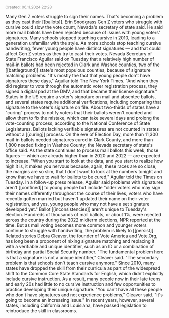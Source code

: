 <span style="font-size:12px; color:#888888;">Created: 06.11.2024 22:28</span>

Many Gen Z voters struggle to  sign their names. That's becoming a problem as they cast their [[ballots]].
Erin Snodgrass
Gen Z voters who struggle with cursive could slow the vote count, Nevada's secretary of state said. He said more mail ballots have been rejected because of issues with young voters' signatures. Many schools stopped teaching cursive in 2010, leading to a generation unfamiliar with the style.
As more schools stop teaching cursive handwriting, fewer young people have distinct 
signatures — and that could affect Gen Z voters as they try to cast their votes. Nevada Secretary of State Francisco Aguilar said on Tuesday that a relatively high number of 
mail-in ballots had been rejected in Clark and Washoe counties, two of the [[battleground]] 
state's most populous counties, because of signature matching problems.
"It's mostly the fact that young people don't have signatures these days," Aguilar told The New York Times. "And when they did register to vote through the automatic voter registration process, they signed a digital pad at the DMV, and that became their license signature."
States in the US require a voter's signature on mail and absentee ballots, and several states require additional verifications, including comparing that signature to the voter's signature on file. About two-thirds of states have a "curing" process to notify voters that their ballots weren't counted and allow them to fix the mistake, which can take several days and prolong the vote-counting process, according to the National Conference of State Legislatures.
Ballots lacking verifiable signatures are not counted in states without a [[curing]] process. On the eve of Election Day, more than 11,300 mail-in ballots needed signatures cured in Clark County, and more than 1,800 needed fixing in Washoe County, the Nevada secretary of state's office said. As the state continues to process mail ballots this week, those figures — which are already higher than in 2020 and 2022 — are expected to increase.
"When you start to look at the data, and you start to realize how high it is, it makes you nervous because, again, these races are so close, the margins are so slim, that I don't want to look at the numbers tonight and know that we have to wait for ballots to be cured," Aguilar told the Times on Tuesday. In a follow-up press release, Aguilar said 
problems with signatures aren't [[confined]] to young people but include "older voters who 
may sign their names differently throughout the course of their lives, voters who have recently gotten married but haven't updated their name on their voter registration, and yes, young people who may not have a set signature developed yet."
Ballot [[inconsistencies]] aren't unique to Tuesday's election. Hundreds of thousands of 
mail ballots, or about 1%, were rejected across the country during the 2022 midterm elections, NPR reported at the time. But as mail voting becomes more common and younger voters continue to struggle with handwriting, the problem is likely to [[persist]]. Related stories Debra Cleaver, the founder of Vote America and Vote.Org, has long been a proponent of nixing signature matching and replacing it with a verifiable and unique identifier, such as an ID or a combination of birthday and partial Social Security number.
"The fundamental problem here is that a signature is not a unique identifier," Cleaver 
said. "The secondary problem is that schools don't teach cursive anymore." Since 2010, many states have dropped the skill from their curricula as part of the widespread shift to the Common Core State Standards for English, which didn't explicitly include cursive 
instruction. As a result, many people now in their late teens and early 20s had little to no cursive instruction and few opportunities to practice developing their unique signature.
"You can't have all these people who don't have signatures and not experience problems," Cleaver said. "It's going to become an increasing issue." In recent years, however, several states, including California and Louisiana, have passed legislation to reintroduce the skill in classrooms.